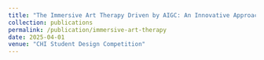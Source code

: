 ```yaml
---
title: "The Immersive Art Therapy Driven by AIGC: An Innovative Approach to Alleviating Children’s Nyctophobia"
collection: publications
permalink: /publication/immersive-art-therapy
date: 2025-04-01
venue: "CHI Student Design Competition"
---
```

